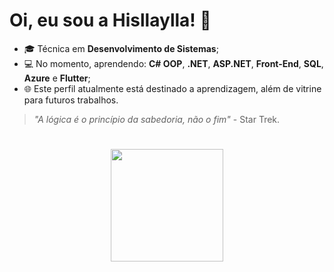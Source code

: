 # Oi, eu sou a Hisllaylla!  🖖
* 🎓 Técnica em **Desenvolvimento de Sistemas**;
* 💻 No momento, aprendendo: **C# OOP**, **.NET**, **ASP.NET**, **Front-End**, **SQL**, **Azure** e **Flutter**;
* 🌐 Este perfil atualmente está destinado a aprendizagem, além de vitrine para futuros trabalhos.
>_"A lógica é o princípio da sabedoria, não o fim"_ - Star Trek.
#
<div>
  <p align="center">
    <a heref="https://github.com/Hisllaylla">
    <img height="180em" src="https://github-readme-stats.vercel.app/api?username=Hisllaylla&show_icons=true&theme=jolly&include_all_commits=true&count_private=true"/>
  </p>
</div>  
